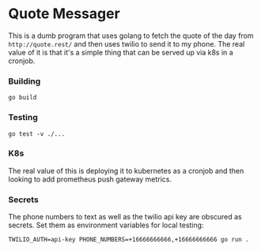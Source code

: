 # Quote Messager

This is a dumb program that uses golang to fetch the quote of the day from `http://quote.rest/` and then uses twilio to send it to my phone.  The real value of it is that it's a simple thing that can be served up via k8s in a cronjob.

### Building

`go build`

### Testing

`go test -v ./...`

### K8s

The real value of this is deploying it to kubernetes as a cronjob and then looking to add prometheus push gateway metrics.

### Secrets

The phone numbers to text as well as the twilio api key are obscured as secrets.  Set them as environment variables for local testing:

```shell
TWILIO_AUTH=api-key PHONE_NUMBERS=+16666666666,+16666666666 go run .
```